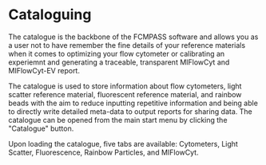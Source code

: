 # Cataloguing

The catalogue is the backbone of the FCMPASS software and allows you as a user not to have remember the fine details of your reference materials when it comes to optimizing your flow cytometer or calibrating an experiemnt and generating a traceable, transparent MIFlowCyt and MIFlowCyt-EV report.&#x20;

The catalogue is used to store information about flow cytometers, light scatter reference material, fluorescent reference material, and rainbow beads with the aim to reduce inputting repetitive information and being able to directly write detailed meta-data to output reports for sharing data. The catalogue can be opened from the main start menu by clicking the "Catalogue" button.

Upon loading the catalogue, five tabs are available: Cytometers, Light Scatter, Fluorescence, Rainbow Particles, and MIFlowCyt.
